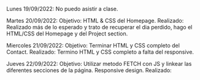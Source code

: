 Lunes 19/09/2022: No puedo asistir a clase.

Martes 20/09/2022:
Objetivo: HTML & CSS del Homepage.
Realizado: Realizado más de lo esperado y trato de recuperar el dia perdido, hago el HTML/CSS del Homepage y del Project section.

Miercoles 21/09/2022:
Objetivo: Terminar HTML y CSS completo del Contact.
Realizado: Termino HTML y CSS completo a falta del responsive.

Jueves 22/09/2022:
Objetivo: Utilizar metodo FETCH con JS y linkear las diferentes secciones de la página. Responsive design.
Realizado:
